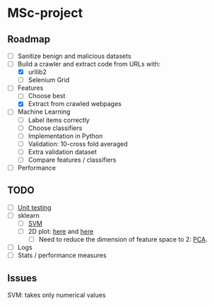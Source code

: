 # MSc-project
## Roadmap
- [ ] Sanitize benign and malicious datasets
- [ ] Build a crawler and extract code from URLs
  with:
  - [x] urllib2
  - [ ] Selenium Grid
- [ ] Features
  - [ ] Choose best
  - [x] Extract from crawled webpages
- [ ] Machine Learning
  - [ ] Label items correctly 
  - [ ] Choose classifiers
  - [ ] Implementation in Python
  - [ ] Validation: 10-cross fold averaged
  - [ ] Extra validation dataset
  - [ ] Compare features / classifiers
- [ ] Performance

## TODO
- [ ] [Unit testing](https://docs.python.org/2/library/unittest.html)
- [ ] sklearn
  - [ ] [SVM](http://scikit-learn.org/stable/modules/svm.html)
  - [ ] 2D plot: [here](http://scikit-learn.org/stable/auto_examples/svm/plot_svm_margin.html) and [here](http://scikit-learn.org/stable/auto_examples/svm/plot_iris.html)
    - [ ] Need to reduce the dimension of feature space to 2: [PCA](http://sebastianraschka.com/Articles/2014_pca_step_by_step.html).
- [ ] Logs
- [ ] Stats / performance measures

## Issues
SVM: takes only numerical values
